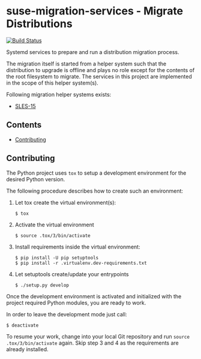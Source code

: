 # suse-migration-services - Migrate Distributions

[![Build Status](https://travis-ci.org/SUSE/suse-migration-services.svg?branch=master)](https://travis-ci.org/SUSE/suse-migration-services)

Systemd services to prepare and run a distribution migration process.

The migration itself is started from a helper system such that the
distribution to upgrade is offline and plays no role except for the
contents of the root filesystem to migrate. The services in this
project are implemented in the scope of this helper system(s).

Following migration helper systems exists:

* [SLES-15](https://build.suse.de/package/show/Devel:PubCloud/SLES15-Migration)

## Contents

  * [Contributing](#contributing)

## Contributing

The Python project uses `tox` to setup a development environment
for the desired Python version.

The following procedure describes how to create such an environment:

1.  Let tox create the virtual environment(s):

    ```
    $ tox
    ```

2.  Activate the virtual environment

    ```
    $ source .tox/3/bin/activate
    ```

3.  Install requirements inside the virtual environment:

    ```
    $ pip install -U pip setuptools
    $ pip install -r .virtualenv.dev-requirements.txt
    ```

4.  Let setuptools create/update your entrypoints

    ```
    $ ./setup.py develop
    ```

Once the development environment is activated and initialized with
the project required Python modules, you are ready to work.

In order to leave the development mode just call:

```
$ deactivate
```

To resume your work, change into your local Git repository and
run `source .tox/3/bin/activate` again. Skip step 3 and 4 as
the requirements are already installed.
